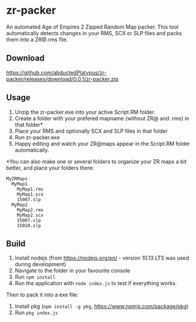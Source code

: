 # zr-packer
An automated Age of Empires 2 Zipped Random Map packer. This tool automatically detects changes in your RMS, SCX or SLP files and packs them into a ZR@.rms file.
## Download
https://github.com/abductedPlatypus/zr-packer/releases/download/0.0.1/zr-packer.zip
## Usage
1. Unzip the zr-packer.exe into your active Script.RM folder.
2. Create a folder with your prefered mapname (without ZR@ and .rms) in that folder*
3. Place your RMS and optionally SCX and SLP files in that folder
4. Run zr-packer.exe
5. Happy editing and watch your ZR@maps appear in the Script.RM folder automatically.

*You can also make one or several folders to organize your ZR maps a bit better, and place your folders there: 
```
MyZRMaps
  MyMap1
    MyMap1.rms
    MyMap1.scx
    15007.slp
  MyMap2
    MyMap2.rms
    MyMap2.scx
    15007.slp
    15010.slp
```

## Build 

1. Install nodejs (from https://nodejs.org/en/ - version 10.13 LTS was used during development)
2. Navigate to the folder in your favourite console
3. Run `npm install` 
4. Run the application with `node index.js` to test if everything works.

Then to pack it into a exe file:
1. Install pkg (`npm install -g pkg`, https://www.npmjs.com/package/pkg)
2. Run `pkg index.js`
